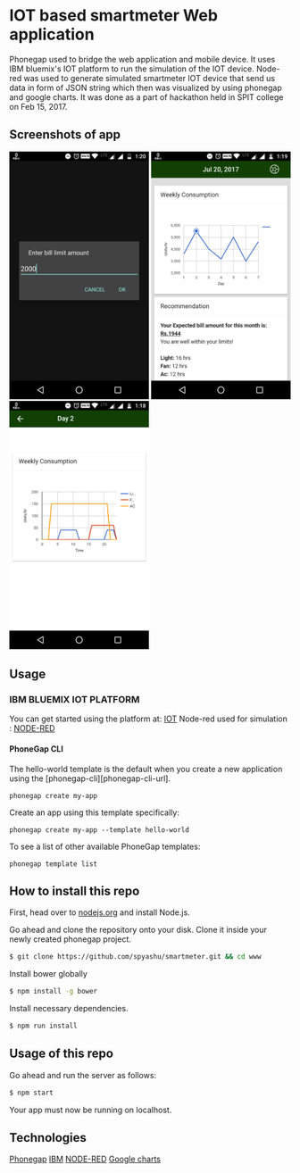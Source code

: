 # IOT based smartmeter Web application

Phonegap used to bridge the web application and mobile device. It uses IBM bluemix's IOT platform to run the simulation of the IOT device. Node-red was used to generate simulated smartmeter IOT device that send us data in form of JSON string which then was visualized by using phonegap and google charts. It was done as a part of hackathon held in SPIT college on Feb 15, 2017.


## Screenshots of app
<img src="./ss1.png?" width="250"> <img src="./ss2.png?" width="250"> <img src="./ss3.png?" width="250">

## Usage
### IBM BLUEMIX IOT PLATFORM
You can get started using the platform at: <a href="https://www.ibm.com/cloud-computing/bluemix/internet-of-things" >IOT</a>
Node-red used for simulation : <a href="https://console.bluemix.net/docs/services/IoT/nodereddevice_sample.html#creating-and-connecting-a-node-red-device-simulator">NODE-RED</a>

#### PhoneGap CLI

The hello-world template is the default when you create a new application using the [phonegap-cli][phonegap-cli-url].

    phonegap create my-app

Create an app using this template specifically:

    phonegap create my-app --template hello-world

To see a list of other available PhoneGap templates:

    phonegap template list

## How to install this repo
First, head over to <a href="https://nodejs.org/">nodejs.org</a> and install Node.js.<br />

Go ahead and clone the repository onto your disk. Clone it inside your newly created phonegap project.<br />

```sh
$ git clone https://github.com/spyashu/smartmeter.git && cd www
```

Install bower globally

```sh
$ npm install -g bower
```

Install necessary dependencies.

```sh
$ npm run install
```

## Usage of this repo
Go ahead and run the server as follows:

```sh
$ npm start
```

Your app must now be running on localhost.

## Technologies
<a href="https://phonegap.com/">Phonegap</a>
<a href="https://www.ibm.com/cloud-computing/bluemix/internet-of-things">IBM</a>
<a href="https://console.bluemix.net/docs/services/IoT/nodereddevice_sample.html#creating-and-connecting-a-node-red-device-simulator">NODE-RED</a>
<a href="https://developers.google.com/chart/">Google charts</a>


